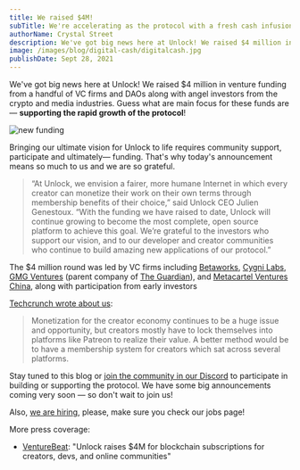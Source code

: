```yaml
---
title: We raised $4M!
subTitle: We're accelerating as the protocol with a fresh cash infusion!
authorName: Crystal Street
description: We've got big news here at Unlock! We raised $4 million in venture funding from a handful of VC firms and DAOs along with angel investors from the crypto and media industries. Guess what are main focus for these funds are — supporting the rapid growth of the protocol!
image: /images/blog/digital-cash/digitalcash.jpg
publishDate: Sept 28, 2021
---
```


We've got big news here at Unlock! We raised $4 million in venture funding from a handful of VC firms and DAOs along with angel investors from the crypto and media industries. Guess what are main focus for these funds are— **supporting the rapid growth of the protocol**!

![new funding](/images/blog/digital-cash/digitalcash.jpg)


Bringing our ultimate vision for Unlock to life requires community support, participate and ultimately— funding. That's why today's announcement means so much to us and we are so grateful.

> “At Unlock, we envision a fairer, more humane Internet in which every creator can monetize their work on their own terms through membership benefits of their choice,” said Unlock CEO Julien Genestoux. “With the funding we have raised to date, Unlock will continue growing to become the most complete, open source platform to achieve this goal. We’re grateful to the investors who support our vision, and to our developer and creator communities who continue to build amazing new applications of our protocol.”

The $4 million round was led by VC firms including [Betaworks](https://www.betaworks.com/), [Cygni Labs](https://twitter.com/totofrance), [GMG Ventures](https://www.gmgventures.co/) (parent company of [The Guardian](https://www.theguardian.com/us)), and [Metacartel Ventures China](https://metacartel.xyz/), along with participation from early investors

[Techcrunch wrote about us](https://techcrunch.com/2021/09/28/guardian-owner-invests-in-unlock-an-nft-protocol-designed-for-subscriptions-and-memberships/):

> Monetization for the creator economy continues to be a huge issue and opportunity, but creators mostly have to lock themselves into platforms like Patreon to realize their value. A better method would be to have a membership system for creators which sat across several platforms.



Stay tuned to this blog or [join the community in our Discord](https://discord.com/invite/Ah6ZEJyTDp) to participate in building or supporting the protocol. We have some big announcements coming very soon — so don't wait to join us!

Also, [we are hiring](https://www.notion.so/unlockprotocol/Unlock-Jobs-907811d15c4d490091eb298f71b0954c), please, make sure you check our jobs page!

More press coverage:

* [VentureBeat](https://venturebeat.com/2021/09/28/unlock-raises-4m-for-blockchain-subscriptions-for-creators-devs-and-online-communities/): "Unlock raises $4M for blockchain subscriptions for creators, devs, and online communities"

